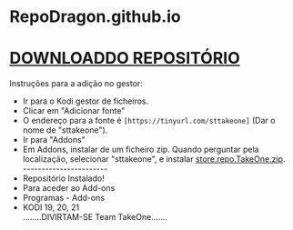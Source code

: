 # RepoDragon.github.io
# <a href="store.repo.TakeOne.zip">DOWNLOADDO REPOSITÓRIO</a>

Instruções para a adição no gestor:


<p align="left">
  <ul>
    <li>Ir para o Kodi gestor de ficheiros.</li>
    <li>Clicar em "Adicionar fonte"</li>
    <li>O endereço para a fonte é <code>[https://tinyurl.com/sttakeone]</code> (Dar o nome de "sttakeone").</li>
    <li>Ir para "Addons"</li>
    <li>Em Addons, instalar de um ficheiro zip. Quando perguntar pela localização, selecionar "sttakeone", e instalar <a href="store.repo.TakeOne.zip">store.repo.TakeOne.zip</a>.</li>
    -----------------------
    <li>Repositório Instalado!</li>
    <li>Para aceder ao Add-ons</li>
    <li>Programas - Add-ons</li>
    <li>KODI 19, 20, 21</li>
                     ........DIVIRTAM-SE Team TakeOne.......
</ul>
